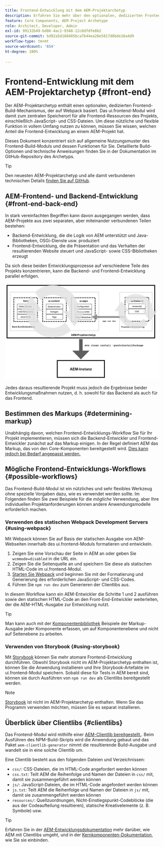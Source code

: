 ```yaml
---
title: Frontend-Entwicklung mit dem AEM-Projektarchetyp
description: Erfahren Sie mehr über den optionalen, dedizierten Frontend-Build-Mechanismus des AEM-Projektarchetyps, der auf Webpack basiert.
feature: Core Components, AEM Project Archetype
role: Architect, Developer, Admin
exl-id: 99132b49-bd06-4ac2-9348-12c0dfdfe8b2
source-git-commit: bd92a5d1884056ca7b44ea28e5817d8bde10a4d9
workflow-type: tm+mt
source-wordcount: '654'
ht-degree: 100%

---
```



# Frontend-Entwicklung mit dem AEM-Projektarchetyp {#front-end}

Der AEM-Projektarchetyp enthält einen optionalen, dedizierten Frontend-Build-Mechanismus, der auf Webpack basiert. Das ui.frontend-Modul wird damit zum zentralen Speicherort für alle Frontend-Ressourcen des Projekts, einschließlich JavaScript- und CSS-Dateien. Um diese nützliche und flexible Funktion in vollem Umfang nutzen zu können, müssen Sie wissen, welchen Anteil die Frontend-Entwicklung an einem AEM-Projekt hat.

Dieses Dokument konzentriert sich auf allgemeine Nutzungsmuster des Frontend-Build-Moduls und dessen Funktionen für Sie. Detaillierte Build-Optionen und technische Anweisungen finden Sie in der Dokumentation im GitHub-Repository des Archetyps.

>[!TIP]
>
>Den neuesten AEM-Projektarchetyp und alle damit verbundenen technischen Details [finden Sie auf GitHub](https://github.com/adobe/aem-project-archetype).

## AEM-Frontend- und Backend-Entwicklung {#front-end-back-end}

In stark vereinfachten Begriffen kann davon ausgegangen werden, dass AEM-Projekte aus zwei separaten, aber miteinander verbundenen Teilen bestehen:

* Backend-Entwicklung, die die Logik von AEM unterstützt und Java-Bibliotheken, OSGi-Dienste usw. produziert
* Frontend-Entwicklung, die die Präsentation und das Verhalten der resultierenden Website steuert und JavaScript- sowie CSS-Bibliotheken erzeugt

Da sich diese beiden Entwicklungsprozesse auf verschiedene Teile des Projekts konzentrieren, kann die Backend- und Frontend-Entwicklung parallel erfolgen.

![Diagramm zum Frontend-Workflow](/help/assets/front-end-flow.png)

Jedes daraus resultierende Projekt muss jedoch die Ergebnisse beider Entwicklungsmaßnahmen nutzen, d. h. sowohl für das Backend als auch für das Frontend.

## Bestimmen des Markups {#determining-markup}

Unabhängig davon, welchen Frontend-Entwicklungs-Workflow Sie für Ihr Projekt implementieren, müssen sich die Backend-Entwickler und Frontend-Entwickler zunächst auf das Markup einigen. In der Regel definiert AEM das Markup, das von den Core-Komponenten bereitgestellt wird. [Dies kann jedoch bei Bedarf angepasst werden.](/help/developing/customizing.md#customizing-the-markup)

## Mögliche Frontend-Entwicklungs-Workflows {#possible-workflows}

Das Frontend-Build-Modul ist ein nützliches und sehr flexibles Werkzeug ohne spezielle Vorgaben dazu, wie es verwendet werden sollte. Im Folgenden finden Sie zwei Beispiele für die *mögliche* Verwendung, aber Ihre individuellen Projektanforderungen können andere Anwendungsmodelle erforderlich machen.

### Verwenden des statischen Webpack Development Servers {#using-webpack}

Mit Webpack können Sie auf Basis der statischen Ausgabe von AEM-Webseiten innerhalb des ui.frontend-Moduls formatieren und entwickeln.

1. Zeigen Sie eine Vorschau der Seite in AEM an oder geben Sie `wcmmode=disabled` in die URL ein.
1. Zeigen Sie die Seitenquelle an und speichern Sie diese als statischen HTML-Code im ui.frontend-Modul.
1. [Starten Sie Webpack](#webpack-dev-server) und beginnen Sie mit der Formatierung und Generierung des erforderlichen JavaScript- und CSS-Codes.
1. Führen Sie `npm run dev` zum Generieren der Clientlibs aus.

In diesem Workflow kann ein AEM-Entwickler die Schritte 1 und 2 ausführen sowie den statischen HTML-Code an den Front-End-Entwickler weiterleiten, der die AEM-HTML-Ausgabe zur Entwicklung nutzt.

>[!TIP]
>
>Man kann auch mit der [Komponentenbibliothek](https://adobe.com/go/aem_cmp_library_de) Beispiele der Markup-Ausgabe jeder Komponente erfassen, um auf Komponentenebene und nicht auf Seitenebene zu arbeiten.

### Verwenden von Storybook {#using-storybook}

Mit [Storybook](https://storybook.js.org) können Sie mehr atomare Frontend-Entwicklung durchführen. Obwohl Storybook nicht im AEM-Projektarchetyp enthalten ist, können Sie die Anwendung installieren und Ihre Storybook-Artefakte im ui.frontend-Modul speichern. Sobald diese für Tests in AEM bereit sind, können sie durch Ausführen von `npm run dev` als Clientlibs bereitgestellt werden.

>[!NOTE]
>
>[Storybook](https://storybook.js.org) ist nicht im AEM-Projektarchetyp enthalten. Wenn Sie das Programm verwenden möchten, müssen Sie es separat installieren.

## Überblick über Clientlibs {#clientlibs}

Das Frontend-Modul wird mithilfe einer [AEM-Clientlib bereitgestellt.](https://experienceleague.adobe.com/docs/experience-manager-cloud-service/implementing/developing/full-stack/clientlibs.html?lang=de). Beim Ausführen des NPM-Build-Skripts wird die Anwendung gebaut und das Paket `aem-clientlib-generator` nimmt die resultierende Build-Ausgabe und wandelt sie in eine solche Clientlib um.

Eine Clientlib besteht aus den folgenden Dateien und Verzeichnissen:

* `css/`: CSS-Dateien, die im HTML-Code angefordert werden können
* `css.txt`: Teilt AEM die Reihenfolge und Namen der Dateien in `css/` mit, damit sie zusammengeführt werden können
* `js/`: JavaScript-Dateien, die im HTML-Code angefordert werden können
* `js.txt`: Teilt AEM die Reihenfolge und Namen der Dateien in `js/` mit, damit sie zusammengeführt werden können
* `resources/`: Quellzuordnungen, Nicht-Einstiegspunkt-Codeblöcke (die aus der Codeaufteilung resultieren), statische Kreativelemente (z. B. Symbole) usw.

>[!TIP]
>
>Erfahren Sie in der [AEM-Entwicklungsdokumentation](https://experienceleague.adobe.com/docs/experience-manager-cloud-service/implementing/developing/full-stack/clientlibs.html?lang=de) mehr darüber, wie AEM mit Clientlibs umgeht, und in der [Kernkomponenten-Dokumentation](/help/developing/including-clientlibs.md), wie Sie sie einbinden.
